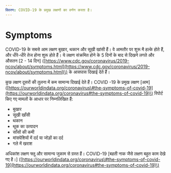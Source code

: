 ```yaml
---
विवरण: COVID-19 के प्रमुख लक्षणों का वर्णन करता है।
---
```


# Symptoms

COVID-19 के सबसे आम लक्षण बुखार, थकान और सूखी खांसी हैं। वे आमतौर पर शुरू मै हल्के होते हैं, और धीरे-धीरे तेज होना शुरू होते हैं। ये लक्षण संक्रमित होने के 5 दिनों के बाद से दिखने लगते और औसतन \[2 - 14 दिन\] \([https://www.cdc.gov/coronavirus/2019-ncov/about/symptoms.html](https://www.cdc.gov/coronavirus/2019-ncov/about/symptoms.html)\) के आसपास दिखाई देते हैं।

कुछ लक्षण दूसरों की तुलना में कम सामान्य दिखाई देते हैं। COVID -19 के प्रमुख लक्षण \[आम\] \([https://ourworldindata.org/coronavirus\#the-symptoms-of-covid-19](https://ourworldindata.org/coronavirus#the-symptoms-of-covid-19)\) रिपोर्ट किए गए मामलों के आधार पर निम्नलिखित हैं:

* बुखार
* सूखी खाँसी
* थकान
* थूक का उत्पादन
* साँसों की कमी
* मांसपेशियों में दर्द या जोड़ों का दर्द
* गले में खराश

अधिकांश लक्षण फ्लू और सामान्य जुकाम से ग्रस्त हैं। COVID-19 \[बहती नाक जैसे लक्षण बहुत काम देखे गए है।\] \([https://ourworldindata.org/coronavirus\#the-symptoms-of-covid-19](https://ourworldindata.org/coronavirus#the-symptoms-of-covid-19)\)

